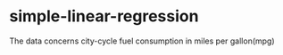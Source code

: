 simple-linear-regression
========================

The data concerns city-cycle fuel consumption in miles per gallon(mpg) 
